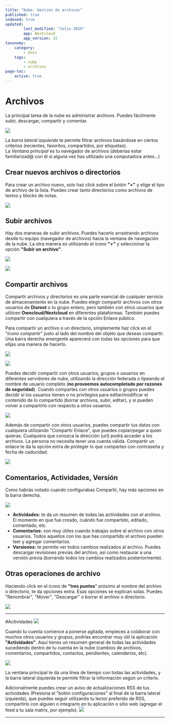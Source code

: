 ```yaml
---
title: "Nube: Gestión de archivos"
published: true
indexed: true
updated:
        last_modified: "Julio 2019"
        app: Nextcloud
        app_version: 15
taxonomy:
    category:
        - docs
    tags:
        - nube
        - archivos
page-toc:
    active: true
---
```


# Archivos

La principal tarea de la nube es administrar archivos. Puedes fácilmente subir, descargar, compartir y comentar.

![](es/principal.png)

La *barra lateral izquierda* te permite filtrar archivos basándose en ciertos criterios (recientes, favoritos, compartidos, por etiquetas).<br>La *Ventana principal* es tu navegador de archivos (deberías estar familiarizad@ con él si alguna vez has utilizado una computadora antes...)


## Crear nuevos archivos o directorios
Para crear un archivo nuevo, solo haz click sobre el botón **"+"** y elige el tipo de archivo de la lista. Puedes crear tanto directorios como archivos de textos y blocks de notas.

![](es/crear_archivo.gif)

## Subir archivos
Hay dos maneras de subir archivos.
Puedes hacerlo arrastrando archivos desde tu equipo (navegador de archivos) hacia la ventana de navegación de la nube. La otra manera es utilizando el ícono **"+"** y seleccionar la opción **"Subir un archivo"**.

![](es/subir_archivo.gif)

![](es/subir_archivo_2.gif)

## Compartir archivos
Compartir archivos y directorios es una parte esencial de cualquier servicio de almacenamiento en la nube. Puedes elegir compartir archivos con otros usuarios de **Disroot** o tu grupo entero, pero también con otros usuarios que utilicen **Owncloud/Nextcloud** en diferentes plataformas. También puedes compartir con cualquiera a través de la opción Enlace público.

Para compartir un archivo o un directorio, simplemente haz click en el "*ícono compartir*" justo al lado del nombre del objeto que deseas compartir. Una barra derecha emergente aparecerá con todas las opciones para que elijas una manera de hacerlo.

![](es/compartir_opciones.png)

![](es/compartir_edit_opciones.png)

Puedes decidir compartir con otros usuarios, grupos o usuarios en diferentes servidores de nube, utilizando la dirección federada o tipeando el nombre de usuario completo (**no proveemos autocompletado por razones de seguridad**). Cuando compartes con otros usuarios o grupos puedes decidir si los usuarios tienen o no privilegios para editar/modificar el contenido de lo compartido (borrar archivos, subir, editar), y si pueden volver a compartirlo con respecto a otros usuarios.

![](es/compartir_edit_opciones_2.png)

Además de compartir con otros usuarios, puedes compartir tus datos con cualquiera utilizando "Compartir Enlace", que puedes copiar/pegar a quien quieras. Cualquiera que conozca la dirección (url) podrá acceder a los archivos. La persona no necesita tener una cuenta válida. Compartir un enlace te da la opción extra de proteger lo que compartes con contraseña y fecha de caducidad.

![](es/compartir_enlace.png)

## Comentarios, Actividades, Versión
Como habrás notado cuando configurabas Compartir, hay más opciones en la barra derecha.

![](es/menu_archivo.png)

 - **Actividades:** te da un resumen de todas las actividades con el archivo. El momento en que fue creado, cuándo fue compartido, editado, comentado, etc.
 - **Comentarios:** son muy útiles cuando trabajas sobre el archivo con otros usuarios. Todos aquellos con los que has compartido el archivo pueden leer y agregar comentarios.
 - **Versiones:** te permite ver todos cambios realizados al archivo. Puedes descargar revisiones previas del archivo, así como restaurar a una versión previa (borrando todos los cambios realizados posteriormente).

## Otras operaciones de archivo
Haciendo click en el ícono de **"tres puntos**" próximo al nombre del archivo o directorio, te da opciones extra. Esas opciones se explican solas. Puedes "Renombrar", "Mover", "Descargar" o borrar el archivo o directorio.

![](es/menu_archivo.png)


----------

#Actividades
![](en/main_activities_icon.png)

Cuando tu cuenta comience a ponerse agitada, empieces a colaborar con muchos otros usuarios y grupos, podrías encontrar muy útil la aplicación **"Actividades"**. Aquí tienes un resumen general de todas las actividades sucediendo dentro de tu cuenta en la nube (cambios de archivos, comentarios, compartidos, contactos, pendientes, calendarios, etc).

![](es/main_activities_main.jpeg)

La ventana principal te da una línea de tiempo con todas las actividades, y la barra lateral izquierda te permite filtrar la información según un criterio.

Adicionalmente puedes crear un aviso de actualizaciones RSS de tus actividades (Presiona el "botón configuraciones" al final de la barra lateral izquierda), que puedes seguir utilizando tu lector preferido de RSS, compartirlo con alguien o integrarlo en tu aplicación o sitio web (agregar el feed a tu sala matrix, por ejemplo).
![](es/main_activities_rss.png)


----------
